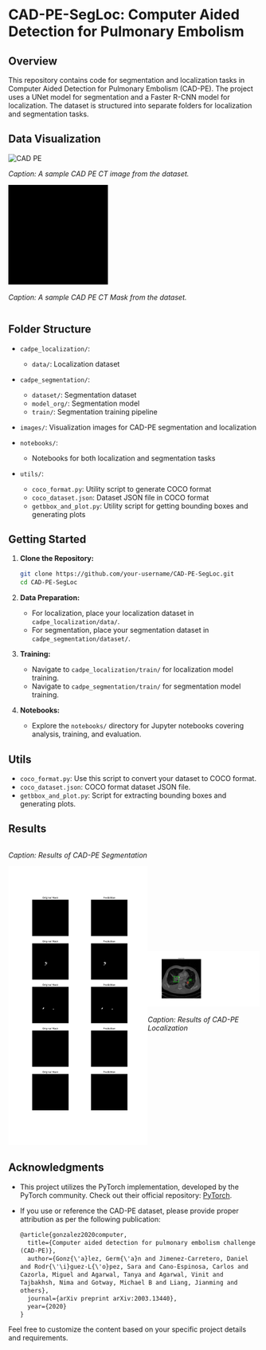 # CAD-PE-SegLoc: Computer Aided Detection for Pulmonary Embolism

## Overview
This repository contains code for segmentation and localization tasks in Computer Aided Detection for Pulmonary Embolism (CAD-PE). The project uses a UNet model for segmentation and a Faster R-CNN model for localization. The dataset is structured into separate folders for localization and segmentation tasks.

## Data Visualization

<div style="display: flex; justify-content: space-between; align-items: center;">

  <div>
    <img src="images/image.gif" alt="CAD PE" width="200"/>
    <p><em>Caption: A sample CAD PE CT image from the dataset.</em></p>
    <img src="images/mask.gif" alt="CAD PE mask" width="200"/>
    <p><em>Caption: A sample CAD PE CT Mask from the dataset.</em></p>
  </div>

  <!-- <div>
    <img src="images/mask.gif" alt="CAD PE mask" width="200"/>
    <p><em>Caption: A sample CAD PE CT Mask from the dataset.</em></p>
  </div> -->

</div>


## Folder Structure

- `cadpe_localization/`:
  - `data/`: Localization dataset

- `cadpe_segmentation/`:
  - `dataset/`: Segmentation dataset
  - `model_org/`: Segmentation model
  - `train/`: Segmentation training pipeline

- `images/`: Visualization images for CAD-PE segmentation and localization

- `notebooks/`:
  - Notebooks for both localization and segmentation tasks

- `utils/`:
  - `coco_format.py`: Utility script to generate COCO format
  - `coco_dataset.json`: Dataset JSON file in COCO format
  - `getbbox_and_plot.py`: Utility script for getting bounding boxes and generating plots

## Getting Started

1. **Clone the Repository:**
   ```bash
   git clone https://github.com/your-username/CAD-PE-SegLoc.git
   cd CAD-PE-SegLoc
   ```

2. **Data Preparation:**
   - For localization, place your localization dataset in `cadpe_localization/data/`.
   - For segmentation, place your segmentation dataset in `cadpe_segmentation/dataset/`.

3. **Training:**
   - Navigate to `cadpe_localization/train/` for localization model training.
   - Navigate to `cadpe_segmentation/train/` for segmentation model training.

4. **Notebooks:**
   - Explore the `notebooks/` directory for Jupyter notebooks covering analysis, training, and evaluation.

## Utils

- `coco_format.py`: Use this script to convert your dataset to COCO format.
- `coco_dataset.json`: COCO format dataset JSON file.
- `getbbox_and_plot.py`: Script for extracting bounding boxes and generating plots.

## Results

<div style="display: flex; justify-content: space-between; align-items: center;">

  <div>
    <p><em>Caption: Results of CAD-PE Segmentation</em></p>
    <img src="images/seg_results.png" alt="Segmentation" width="500"/>
    
  </div>

  <div>
    <img src="images/Loc_cadpe.png" alt="Localization" width="400"/>
    <p><em>Caption: Results of CAD-PE Localization</em></p>
  </div>

</div>


## Acknowledgments

- This project utilizes the PyTorch implementation, developed by the PyTorch community. Check out their official repository: [PyTorch](https://github.com/pytorch/pytorch).

- If you use or reference the CAD-PE dataset, please provide proper attribution as per the following publication:
  ```plaintext
  @article{gonzalez2020computer,
    title={Computer aided detection for pulmonary embolism challenge (CAD-PE)},
    author={Gonz{\'a}lez, Germ{\'a}n and Jimenez-Carretero, Daniel and Rodr{\'\i}guez-L{\'o}pez, Sara and Cano-Espinosa, Carlos and Cazorla, Miguel and Agarwal, Tanya and Agarwal, Vinit and Tajbakhsh, Nima and Gotway, Michael B and Liang, Jianming and others},
    journal={arXiv preprint arXiv:2003.13440},
    year={2020}
  }

Feel free to customize the content based on your specific project details and requirements.




